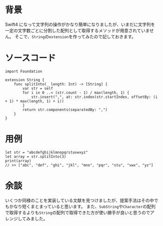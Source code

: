 <!-- title:Swift：文字列を一定の文字数ごとに分割した配列にして取得する -->

# 背景

Swift4 になって文字列の操作がかなり簡単になりましたが、いまだに文字列を一定の文字数ごとに分割した配列として取得するメソッドが用意されていません。
そこで、`String`の`extension`を作ってみたので記しておきます。

# ソースコード

```swift:
import Foundation

extension String {
	func splitInto(_ length: Int) -> [String] {
		var str = self
		for i in 0 ..< (str.count - 1) / max(length, 1) {
			str.insert(",", at: str.index(str.startIndex, offsetBy: (i + 1) * max(length, 1) + i))
		}
		return str.components(separatedBy: ",")
	}
}
```

# 用例

```swift:
let str = "abcdefghijklmnopqrstuvwxyz"
let array = str.splitInto(3)
print(array)
// >> ["abc", "def", "ghi", "jkl", "mno", "pqr", "stu", "vwx", "yz"]
```

# 余談

いくつか同様のことを実装している文献を見つけましたが、提案手法はその中でもかなり短くまとまっていると思います。
また、`SubString`や`Character`の配列で取得するよりも`String`の配列で取得できた方が使い勝手が良いと思うのでアレンジしてみました。

